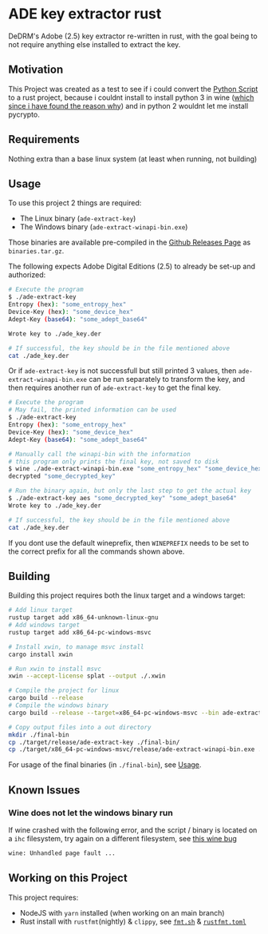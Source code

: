 # ADE key extractor rust

DeDRM's Adobe (2.5) key extractor re-written in rust, with the goal being to not require anything else installed to extract the key.

## Motivation

This Project was created as a test to see if i could convert the [Python Script](https://github.com/noDRM/DeDRM_tools/blob/master/DeDRM_plugin/adobekey.py) to a rust project, because i couldnt install to install python 3 in wine ([which since i have found the reason why](https://bugs.winehq.org/show_bug.cgi?id=54592)) and in python 2 wouldnt let me install pycrypto.

## Requirements

Nothing extra than a base linux system (at least when running, not building)

## Usage

To use this project 2 things are required:

- The Linux binary (`ade-extract-key`)
- The Windows binary (`ade-extract-winapi-bin.exe`)

Those binaries are available pre-compiled in the [Github Releases Page](https://github.com/hasezoey/ade-key-extractor-rust/releases) as `binaries.tar.gz`.

The following expects Adobe Digital Editions (2.5) to already be set-up and authorized:

```sh
# Execute the program
$ ./ade-extract-key
Entropy (hex): "some_entropy_hex"
Device-Key (hex): "some_device_hex"
Adept-Key (base64): "some_adept_base64"

Wrote key to ./ade_key.der

# If successful, the key should be in the file mentioned above
cat ./ade_key.der
```

Or if `ade-extract-key` is not successfull but still printed 3 values, then `ade-extract-winapi-bin.exe` can be run separately to transform the key, and then requires another run of `ade-extract-key` to get the final key.

```sh
# Execute the program
# May fail, the printed information can be used
$ ./ade-extract-key
Entropy (hex): "some_entropy_hex"
Device-Key (hex): "some_device_hex"
Adept-Key (base64): "some_adept_base64"

# Manually call the winapi-bin with the information
# this program only prints the final key, not saved to disk
$ wine ./ade-extract-winapi-bin.exe "some_entropy_hex" "some_device_hex"
decrypted "some_decrypted_key"

# Run the binary again, but only the last step to get the actual key
$ ./ade-extract-key aes "some_decrypted_key" "some_adept_base64"
Wrote key to ./ade_key.der

# If successful, the key should be in the file mentioned above
cat ./ade_key.der
```

If you dont use the default wineprefix, then `WINEPREFIX` needs to be set to the correct prefix for all the commands shown above.

## Building

Building this project requires both the linux target and a windows target:

```sh
# Add linux target
rustup target add x86_64-unknown-linux-gnu
# Add windows target
rustup target add x86_64-pc-windows-msvc

# Install xwin, to manage msvc install
cargo install xwin

# Run xwin to install msvc
xwin --accept-license splat --output ./.xwin

# Compile the project for linux
cargo build --release
# Compile the windows binary
cargo build --release --target=x86_64-pc-windows-msvc --bin ade-extract-winapi-bin

# Copy output files into a out directory
mkdir ./final-bin
cp ./target/release/ade-extract-key ./final-bin/
cp ./target/x86_64-pc-windows-msvc/release/ade-extract-winapi-bin.exe ./final-bin
```

For usage of the final binaries (in `./final-bin`), see [Usage](#usage).

## Known Issues

### Wine does not let the windows binary run

If wine crashed with the following error, and the script / binary is located on a `ihc` filesystem, try again on a different filesystem, see [this wine bug](https://bugs.winehq.org/show_bug.cgi?id=54592)

```txt
wine: Unhandled page fault ...
```

## Working on this Project

This project requires:
- NodeJS with `yarn` installed (when working on an main branch)
- Rust install with `rustfmt`(nightly) & `clippy`, see [`fmt.sh`](./fmt.sh) & [`rustfmt.toml`](./rustfmt.toml)
